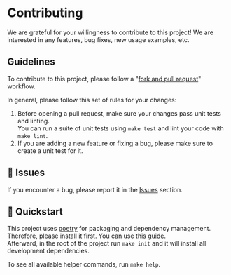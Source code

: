 # Contributing
We are grateful for your willingness to contribute to this project! We are interested in any features, bug fixes, new usage examples, etc.

## Guidelines

To contribute to this project, please follow a "[fork and pull request](https://docs.github.com/en/get-started/quickstart/contributing-to-projects)" workflow.

In general, please follow this set of rules for your changes:
1. Before opening a pull request, make sure your changes pass unit tests and linting.<br>
You can run a suite of unit tests using `make test` and lint your code with `make lint`.
2. If you are adding a new feature or fixing a bug, please make sure to create a unit test for it.

## 🚩 Issues
If you encounter a bug, please report it in the [Issues](https://github.com/NCCloud/py-nvidia-cumulus/issues) section.

## 🚀 Quickstart

This project uses [poetry](https://python-poetry.org/) for packaging and dependency management.
Therefore, please install it first. You can use this [guide](https://python-poetry.org/docs/#installation).<br>
Afterward, in the root of the project run `make init` and it will install all development dependencies.

To see all available helper commands, run `make help`.

